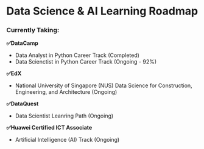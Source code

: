 # Data Science & AI Learning Roadmap

### Currently Taking: 
**✅DataCamp**
- Data Analyst in Python Career Track (Completed)
- Data Scienctist in Python Career Track (Ongoing - 92%)

**✅EdX**
- National University of Singapore (NUS) Data Science for Construction, Engineering, and Architecture (Ongoing)

**✅DataQuest**
- Data Scientist Leanring Path (Ongoing)

**✅Huawei Certified ICT Associate**
- Artificial Intelligence (AI) Track (Ongoing)

